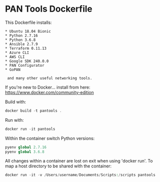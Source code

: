 PAN Tools Dockerfile
====================

This Dockerfile installs:

```
* Ubuntu 18.04 Bionic
* Python 2.7.16
* Python 3.6.8
* Ansible 2.7.9
* Terraform 0.11.13
* Azure CLI
* AWS CLI
* Google SDK 240.0.0
* PAN Configurator
* GoPAN

 and many other useful networking tools.
```

If you're new to Docker... install from here: https://www.docker.com/community-edition

Build with:  
```php
docker build -t pantools .
```

Run with:
```php
docker run -it pantools
```

Within the container switch Python versions:
```php
pyenv global 2.7.16
pyenv global 3.6.8
```

All changes within a container are lost on exit when using 'docker run'.
To map a host directory to be shared with the container:
```php
docker run -it -v /Users/username/Documents/Scripts:/scripts pantools
```